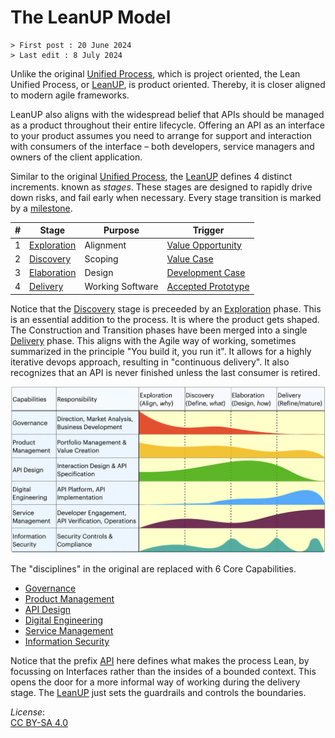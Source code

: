 # The LeanUP Model

```text
> First post : 20 June 2024
> Last edit : 8 July 2024
```

Unlike the original [Unified Process][leanup], which is project oriented, the Lean Unified Process, or [LeanUP][leanup], is product oriented. Thereby, it is closer aligned to modern agile frameworks.

LeanUP also aligns with the widespread belief that APIs should be managed as a product throughout their entire lifecycle. Offering an API as an interface to your product assumes you need to arrange for support and interaction with consumers of the interface – both developers, service managers and owners of the client application.

Similar to the original [Unified Process][up], the [LeanUP][leanup] defines 4 distinct increments. known as *stages*. These stages are designed to rapidly drive down risks, and fail early when necessary. Every stage transition is marked by a [milestone](/LeanUP/Overview/milestones.md).

| # | Stage | Purpose | Trigger |
| ----------- | ----------- | ----------- | ----------- |
| 1 | [Exploration](/LeanUP/Stages/exploration.md) | Alignment | [Value Opportunity](/LeanUP/Artefacts/val-oppo.md) |
| 2 | [Discovery](/LeanUP/Stages/discovery.md) | Scoping | [Value Case](/LeanUP/Artefacts/val-case.md) |
| 3 | [Elaboration](/LeanUP/Stages/elaboration.md) | Design | [Development Case](/LeanUP/Artefacts/dev-case.md) |
| 4 | [Delivery](/LeanUP/Stages/delivery.md) | Working Software | [Accepted Prototype](/LeanUP/Artefacts/pro-review.md) |

Notice that the [Discovery](/LeanUP/Stages/discovery.md) stage is preceeded by an [Exploration](/LeanUP/Stages/exploration.md) phase. This is an essential addition to the process. It is where the product gets shaped. The Construction and Transition phases have been merged into a single [Delivery](/LeanUP/Stages/delivery.md) phase. This aligns with the Agile way of working, sometimes summarized in the principle "You build it, you run it". It allows for a highly iterative devops approach, resulting in "continuous delivery". It also recognizes that an API is never finished unless the last consumer is retired.

![Model of the LeanUP](/LeanUP/Images/leanup.png)

The "disciplines" in the original are replaced with 6 Core Capabilities.

- [Governance](/LeanUP/Capabilities/governance.md)
- [Product Management](/LeanUP/Capabilities/product-mgt.md)
- [API Design](/LeanUP/Capabilities/design.md)
- [Digital Engineering](/LeanUP/Capabilities/engineering.md)
- [Service Management](/LeanUP/Capabilities/service-mgt.md)
- [Information Security](/LeanUP/Capabilities/security.md)

Notice that the prefix [API](api.md) here defines what makes the process Lean, by focussing on Interfaces rather than the insides of a bounded context. This opens the door for a more informal way of working during the delivery stage. The [LeanUP][leanup] just sets the guardrails and controls the boundaries.

*License*:</BR>[CC BY-SA 4.0](https://creativecommons.org/licenses/by-sa/4.0/deed.en)

[leanup]: /LeanUP/Overview/leanup.md
[up]: https://en.wikipedia.org/wiki/Unified_process
